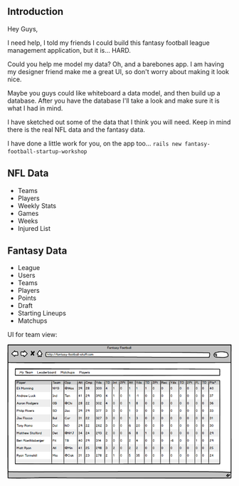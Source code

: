 ## Introduction

Hey Guys,

I need help, I told my friends I could build this fantasy football league
management application, but it is... HARD.

Could you help me model my data? Oh, and a barebones app. I am having my
designer friend make me a great UI, so don't worry about making it look nice.

Maybe you guys could like whiteboard a data model, and then build up a database.
After you have the database I'll take a look and make sure it is what I had in
mind.

I have sketched out some of the data that I think you will need. Keep in mind
there is the real NFL data and the fantasy data.

I have done a little work for you, on the app too...
`rails new fantasy-football-startup-workshop`

## NFL Data

- Teams
- Players
- Weekly Stats
- Games
- Weeks
- Injured List

## Fantasy Data

- League
- Users
- Teams
- Players
- Points
- Draft
- Starting Lineups
- Matchups

UI for team view:

<img src="project/team-view.png">
